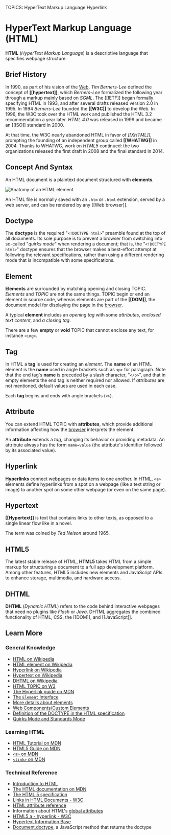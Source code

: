 TOPICS: HyperText Markup Language
        Hyperlink

# HyperText Markup Language (HTML)

**HTML** (*HyperText Markup Language*) is a descriptive language that specifies webpage structure.

## Brief History

In 1990, as part of his vision of the [Web](/en/glossary/World_Wide_Web), *Tim Berners-Lee* defined
the concept of **[[hypertext]]**,
which *Berners-Lee* formalized the following year through a markup mainly based on *SGML*.
The [[IETF]] began formally specifying HTML in 1993, and after several drafts released version 2.0
in 1995. In 1994 *Berners-Lee* founded the **[[W3C]]** to develop the Web. In 1996, the W3C took
over the HTML work and published the HTML 3.2 recommendation a year later. *HTML 4.0* was released
in 1999 and became an [[ISO]] standard in 2000.

At that time, the W3C nearly abandoned HTML in favor of *[[XHTML]]*, prompting the founding of an
independent group called **[[WHATWG]]** in 2004. Thanks to WHATWG, work on *HTML5* continued: the
two organizations released the first draft in 2008 and the final standard in 2014.

## Concept And Syntax

An HTML document is a plaintext document structured with **elements**.

![Anatomy of an HTML element](/media/glossary__anatomy-of-an-html-element.png)

An HTML file is normally saved with an `.htm` or `.html` extension, served by a web server,
and can be rendered by any [[Web browser]].

## Doctype

The **doctype** is the required "`<!DOCTYPE html>`" preamble found at the top of all documents.
Its sole purpose is to prevent a browser from switching into so-called "*quirks mode*" when
rendering a document; that is, the "`<!DOCTYPE html>`" doctype ensures that the browser makes a
best-effort attempt at following the relevant specifications, rather than using a different rendering
mode that is incompatible with some specifications.

## Element

**Elements** are surrounded by matching opening and closing TOPIC. *Elements* and *TOPIC* are not the
same things. TOPIC begin or end an element in source code, whereas elements are part of the **[[DOM]]**,
the document model for displaying the page in the [browser](/en/glossary/Web_browser).

A typical **element** includes an *opening tag* with some *attributes*, *enclosed text content*, and
*a closing tag*.

There are a few **empty** or **void** TOPIC that cannot enclose any text, for instance `<img>`.

## Tag

In HTML a **tag** is used for creating an *element*.  The **name** of an HTML element is the **name**
used in angle brackets such as `<p>` for paragraph.  Note that the end tag's **name** is preceded by
a slash character, "`</p>`", and that in empty elements the end tag is neither required nor allowed.
If *attributes* are not mentioned, default values are used in each case.

Each **tag** begins and ends with angle brackets (`<>`).

## Attribute

You can extend HTML TOPIC with **attributes**, which provide additional information affecting how the
[browser](/en/glossary/Web_browser) interprets the element.

An **attribute** extends a *tag*, changing its behavior or providing metadata. An attribute always has
the form `name=value` (the attribute's identifier followed by its associated value).

## Hyperlink

**Hyperlinks** connect webpages or data items to one another. In HTML, `<a>` elements define hyperlinks
from a spot on a webpage (like a text string or image) to another spot on some other webpage
(or even on the same page).

## Hypertext

**[[Hypertext]]** is text that contains links to other texts, as opposed to a single linear flow
like in a novel.

The term was coined by *Ted Nelson* around 1965.

## HTML5

The latest stable release of HTML, **HTML5** takes HTML from a simple markup for structuring a document
to a full app development platform. Among other features, HTML5 includes new elements and JavaScript
APIs to enhance storage, multimedia, and hardware access.

## DHTML

**DHTML** (*Dynamic HTML*) refers to the code behind interactive webpages that need no plugins like
*Flash* or *Java*. DHTML aggregates the combined functionality of HTML, CSS, the [[DOM]], and [[JavaScript]].

## Learn More

### General Knowledge

- [HTML on Wikipedia](https://en.wikipedia.org/wiki/HTML)
- [HTML element on Wikipedia](https://en.wikipedia.org/wiki/HTML%20element)
- [Hyperlink on Wikipedia](https://en.wikipedia.org/wiki/Hyperlink)
- [Hypertext on Wikipedia](https://en.wikipedia.org/wiki/Hypertext)
- [DHTML on Wikipedia](https://en.wikipedia.org/wiki/Dynamic%20HTML)
- [HTML TOPIC on W3](http://www.w3.org/History/19921103-hypertext/hypertext/WWW/MarkUp/TOPIC.html)
- [The Hyperlink guide on MDN](https://w3c.github.io/html-reference/a.html)
- [The `Element` Interface](https://developer.mozilla.org/en-US/docs/Web/API/Element)
- [More details about elements](https://developer.mozilla.org/en-US/docs/Web/Guide/HTML/Element)
- [Web Components/Custom Elements](https://developer.mozilla.org/en-US/docs/Web/Web_Components/Custom_Elements)
- [Definition of the DOCTYPE in the HTML specification](https://html.spec.whatwg.org/multipage/syntax.html#the-doctype)
- [Quirks Mode and Standards Mode](https://wiki.developer.mozilla.org/en-US/docs/Quirks_Mode_and_Standards_Mode)

### Learning HTML

- [HTML Tutorial on MDN](https://wiki.developer.mozilla.org/en-US/Learn/HTML)
- [HTML5 Guide on MDN](https://wiki.developer.mozilla.org/en-US/docs/Web/Guide/HTML/HTML5)
- [`<a>` on MDN](https://wiki.developer.mozilla.org/en-US/docs/Web/HTML/Element/a)
- [`<link>` on MDN](https://wiki.developer.mozilla.org/en-US/docs/Web/HTML/Element/link)

### Technical Reference

- [Introduction to HTML](https://wiki.developer.mozilla.org/en-US/docs/Learn/HTML/Introduction_to_HTML)
- [The HTML documentation on MDN](https://wiki.developer.mozilla.org/en-US/docs/Web/HTML)
- [The HTML 5 specification](http://www.w3.org/TR/html5/)
- [Links in HTML Documents - W3C](https://www.w3.org/TR/1999/REC-html401-19991224/struct/links.html)
- [HTML attribute reference](https://wiki.developer.mozilla.org/en-US/docs/Web/HTML/Attributes)
- Information about HTML's [global attributes](https://wiki.developer.mozilla.org/en-US/docs/Web/HTML/Global_attributes)
- [HTML5 a - hyperlink - W3C](https://w3c.github.io/html-reference/a.html)
- [Hypertext Information Base](http://www.ualberta.ca/dept/chemeng/AIX-43/share/man/info/C/a_doc_lib/aixuser/aix6kdov/hyperv1aix.htm)
- [Document.doctype](https://wiki.developer.mozilla.org/en-US/docs/Web/API/Document/doctype),
  a JavaScript method that returns the doctype
